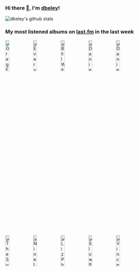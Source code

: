 ### Hi there 👋, I'm [dbeley](https://dbeley.ovh/en)!

![dbeley's github stats](https://github-readme-stats.vercel.app/api?username=dbeley)

### My most listened albums on [last.fm](https://www.last.fm/user/d_beley) in the last week

[<img src='https://lastfm.freetls.fastly.net/i/u/300x300/d57fde046f6675eca18162f59dc18997.jpg' width='16%' height='16%' alt='Greg Freeman - I Looked Out'>](https://www.last.fm/music/greg%2bfreeman/i%2blooked%2bout)&nbsp;
[<img src='https://lastfm.freetls.fastly.net/i/u/300x300/784d1dfb86d4c499a060af271fc309a4.jpg' width='16%' height='16%' alt='Everything Everything - Mountainhead'>](https://www.last.fm/music/everything%2beverything/mountainhead)&nbsp;
[<img src='https://lastfm.freetls.fastly.net/i/u/300x300/ae3cf3e82b2c4e2bb78c981ae1c5787b.jpg' width='16%' height='16%' alt='Bill Withers - Just As I Am'>](https://www.last.fm/music/bill%2bwithers/just%2bas%2bi%2bam)&nbsp;
[<img src='https://lastfm.freetls.fastly.net/i/u/300x300/421648c51cdbb4c8092340631a02a942.jpg' width='16%' height='16%' alt='Daniel Johnston - Hi How Are You'>](https://www.last.fm/music/daniel%2bjohnston/hi%2bhow%2bare%2byou)&nbsp;
[<img src='https://lastfm.freetls.fastly.net/i/u/300x300/d13ec471a864cac6574c505e3e9ebb47.png' width='16%' height='16%' alt='Daniel Johnston - Yip Jump Music'>](https://www.last.fm/music/daniel%2bjohnston/yip%2bjump%2bmusic)&nbsp;
<br>
[<img src='https://lastfm.freetls.fastly.net/i/u/300x300/3d16a8301f8d7306e33fc60f711d3a40.jpg' width='16%' height='16%' alt='The Sundays - Blind'>](https://www.last.fm/music/the%2bsundays/blind)&nbsp;
[<img src='https://lastfm.freetls.fastly.net/i/u/300x300/f3582e43943d4725c82968e5bfe835a1.png' width='16%' height='16%' alt='Nine Inch Nails - The Downward Spiral (Deluxe Edition)'>](https://www.last.fm/music/nine%2binch%2bnails/the%2bdownward%2bspiral%2b%2528deluxe%2bedition%2529)&nbsp;
[<img src='https://lastfm.freetls.fastly.net/i/u/300x300/c9d7c6809f37924a14e6a15f8e2f13a4.jpg' width='16%' height='16%' alt='Liz Phair - Whip-Smart'>](https://www.last.fm/music/liz%2bphair/whip-smart)&nbsp;
[<img src='https://lastfm.freetls.fastly.net/i/u/300x300/16a79799bef534f6ebc14f006385581d.jpg' width='16%' height='16%' alt='Slow Pulp - Yard'>](https://www.last.fm/music/slow%2bpulp/yard)&nbsp;
[<img src='https://lastfm.freetls.fastly.net/i/u/300x300/359cabc5940d4683c6abdc2d5667583b.png' width='16%' height='16%' alt='Vince Guaraldi Trio - A Boy Named Charlie Brown'>](https://www.last.fm/music/vince%2bguaraldi%2btrio/a%2bboy%2bnamed%2bcharlie%2bbrown)&nbsp;
<br>
